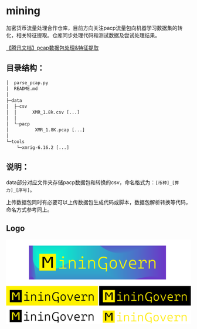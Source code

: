 # mining

加密货币流量处理合作仓库，目前方向关注pacp流量包向机器学习数据集的转化，相关特征提取。仓库同步处理代码和测试数据及尝试处理结果。

[【腾讯文档】pcap数据包处理&特征提取](https://docs.qq.com/doc/DT3hMSmhOZ2lkanpQ)

## 目录结构：

```
│  parse_pcap.py
│  README.md
│
├─data
│  ├─csv
│  │      XMR_1.8k.csv [...]
│  │
│  └─pacp
│          XMR_1.8K.pcap [...]
│
└─tools
    └─xmrig-6.16.2 [...]
```

## 说明：

data部分对应文件夹存储pacp数据包和转换的csv，命名格式为：`[币种]_[算力]_[序号]`。

上传数据包同时有必要可以上传数据包生成代码或脚本，数据包解析转换等代码，命名方式参考同上。



## Logo

![](vis/vis_all.png)